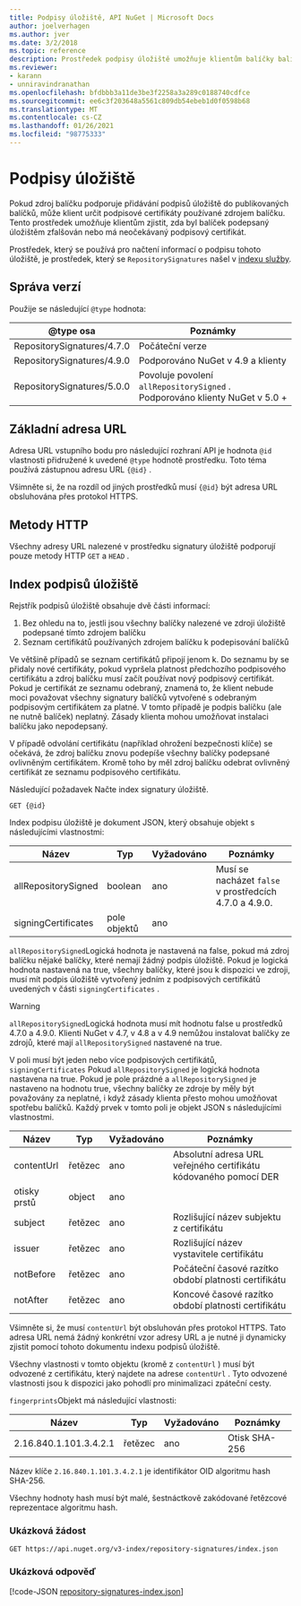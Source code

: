 ```yaml
---
title: Podpisy úložiště, API NuGet | Microsoft Docs
author: joelverhagen
ms.author: jver
ms.date: 3/2/2018
ms.topic: reference
description: Prostředek podpisy úložiště umožňuje klientům balíčky balíčků informovat své možnosti podepisování úložiště.
ms.reviewer:
- karann
- unniravindranathan
ms.openlocfilehash: bfdbbb3a11de3be3f2258a3a289c0188740cdfce
ms.sourcegitcommit: ee6c3f203648a5561c809db54ebeb1d0f0598b68
ms.translationtype: MT
ms.contentlocale: cs-CZ
ms.lasthandoff: 01/26/2021
ms.locfileid: "98775333"
---
```

# <a name="repository-signatures"></a>Podpisy úložiště

Pokud zdroj balíčku podporuje přidávání podpisů úložiště do publikovaných balíčků, může klient určit podpisové certifikáty používané zdrojem balíčku. Tento prostředek umožňuje klientům zjistit, zda byl balíček podepsaný úložištěm zfalšován nebo má neočekávaný podpisový certifikát.

Prostředek, který se používá pro načtení informací o podpisu tohoto úložiště, je prostředek, který se `RepositorySignatures` našel v [indexu služby](service-index.md).

## <a name="versioning"></a>Správa verzí

Použije se následující `@type` hodnota:

@type osa                | Poznámky
-------------------------- | -----
RepositorySignatures/4.7.0 | Počáteční verze
RepositorySignatures/4.9.0 | Podporováno NuGet v 4.9 a klienty
RepositorySignatures/5.0.0 | Povoluje povolení `allRepositorySigned` . Podporováno klienty NuGet v 5.0 +

## <a name="base-url"></a>Základní adresa URL

Adresa URL vstupního bodu pro následující rozhraní API je hodnota `@id` vlastnosti přidružené k uvedené `@type` hodnotě prostředku. Toto téma používá zástupnou adresu URL `{@id}` .

Všimněte si, že na rozdíl od jiných prostředků musí `{@id}` být adresa URL obsluhována přes protokol HTTPS.

## <a name="http-methods"></a>Metody HTTP

Všechny adresy URL nalezené v prostředku signatury úložiště podporují pouze metody HTTP `GET` a `HEAD` .

## <a name="repository-signatures-index"></a>Index podpisů úložiště

Rejstřík podpisů úložiště obsahuje dvě části informací:

1. Bez ohledu na to, jestli jsou všechny balíčky nalezené ve zdroji úložiště podepsané tímto zdrojem balíčku
1. Seznam certifikátů používaných zdrojem balíčku k podepisování balíčků

Ve většině případů se seznam certifikátů připojí jenom k. Do seznamu by se přidaly nové certifikáty, pokud vypršela platnost předchozího podpisového certifikátu a zdroj balíčku musí začít používat nový podpisový certifikát. Pokud je certifikát ze seznamu odebraný, znamená to, že klient nebude moci považovat všechny signatury balíčků vytvořené s odebraným podpisovým certifikátem za platné. V tomto případě je podpis balíčku (ale ne nutně balíček) neplatný. Zásady klienta mohou umožňovat instalaci balíčku jako nepodepsaný.

V případě odvolání certifikátu (například ohrožení bezpečnosti klíče) se očekává, že zdroj balíčku znovu podepíše všechny balíčky podepsané ovlivněným certifikátem. Kromě toho by měl zdroj balíčku odebrat ovlivněný certifikát ze seznamu podpisového certifikátu.

Následující požadavek Načte index signatury úložiště.

```
GET {@id}
```

Index podpisu úložiště je dokument JSON, který obsahuje objekt s následujícími vlastnostmi:

Název                | Typ             | Vyžadováno | Poznámky
------------------- | ---------------- | -------- | -----
allRepositorySigned | boolean          | ano      | Musí se nacházet `false` v prostředcích 4.7.0 a 4.9.0.
signingCertificates | pole objektů | ano      | 

`allRepositorySigned`Logická hodnota je nastavená na false, pokud má zdroj balíčku nějaké balíčky, které nemají žádný podpis úložiště. Pokud je logická hodnota nastavená na true, všechny balíčky, které jsou k dispozici ve zdroji, musí mít podpis úložiště vytvořený jedním z podpisových certifikátů uvedených v části `signingCertificates` .

> [!Warning]
> `allRepositorySigned`Logická hodnota musí mít hodnotu false u prostředků 4.7.0 a 4.9.0. Klienti NuGet v 4.7, v 4.8 a v 4.9 nemůžou instalovat balíčky ze zdrojů, které mají `allRepositorySigned` nastavené na true.

V poli musí být jeden nebo více podpisových certifikátů, `signingCertificates` Pokud `allRepositorySigned` je logická hodnota nastavena na true. Pokud je pole prázdné a `allRepositorySigned` je nastaveno na hodnotu true, všechny balíčky ze zdroje by měly být považovány za neplatné, i když zásady klienta přesto mohou umožňovat spotřebu balíčků. Každý prvek v tomto poli je objekt JSON s následujícími vlastnostmi.

Název         | Typ   | Vyžadováno | Poznámky
------------ | ------ | -------- | -----
contentUrl   | řetězec | ano      | Absolutní adresa URL veřejného certifikátu kódovaného pomocí DER
otisky prstů | object | ano      |
subject      | řetězec | ano      | Rozlišující název subjektu z certifikátu
issuer       | řetězec | ano      | Rozlišující název vystavitele certifikátu
notBefore    | řetězec | ano      | Počáteční časové razítko období platnosti certifikátu
notAfter     | řetězec | ano      | Koncové časové razítko období platnosti certifikátu

Všimněte si, že musí `contentUrl` být obsluhován přes protokol HTTPS. Tato adresa URL nemá žádný konkrétní vzor adresy URL a je nutné ji dynamicky zjistit pomocí tohoto dokumentu indexu podpisů úložiště. 

Všechny vlastnosti v tomto objektu (kromě z `contentUrl` ) musí být odvozené z certifikátu, který najdete na adrese `contentUrl` .
Tyto odvozené vlastnosti jsou k dispozici jako pohodlí pro minimalizaci zpáteční cesty.

`fingerprints`Objekt má následující vlastnosti:

Název                   | Typ   | Vyžadováno | Poznámky
---------------------- | ------ | -------- | -----
2.16.840.1.101.3.4.2.1 | řetězec | ano      | Otisk SHA-256

Název klíče `2.16.840.1.101.3.4.2.1` je identifikátor OID algoritmu hash SHA-256.

Všechny hodnoty hash musí být malé, šestnáctkově zakódované řetězcové reprezentace algoritmu hash.

### <a name="sample-request"></a>Ukázková žádost

```
GET https://api.nuget.org/v3-index/repository-signatures/index.json
```

### <a name="sample-response"></a>Ukázková odpověď

[!code-JSON [repository-signatures-index.json](./_data/repository-signatures-index.json)]
